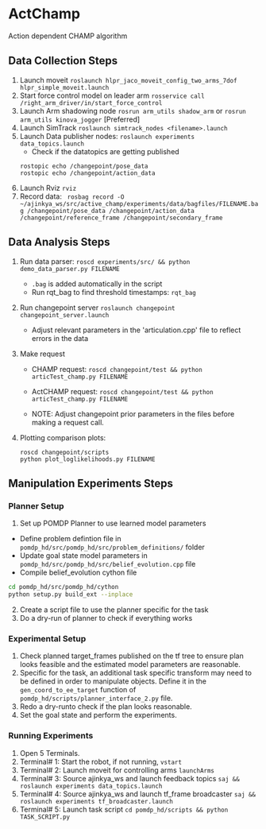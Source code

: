 # ActChamp
Action dependent CHAMP algorithm

## Data Collection Steps
1. Launch moveit ```roslaunch hlpr_jaco_moveit_config_two_arms_7dof hlpr_simple_moveit.launch```
2. Start force control model on leader arm ```rosservice call /right_arm_driver/in/start_force_control```
3. Launch Arm shadowing node ```rosrun arm_utils shadow_arm``` or ```rosrun arm_utils kinova_jogger``` [Preferred]
3. Launch SimTrack ```roslaunch simtrack_nodes <filename>.launch ```
4. Launch Data publisher nodes: ```roslaunch experiments data_topics.launch```
   - Check if the datatopics are getting published 
   ``` 
   rostopic echo /changepoint/pose_data
   rostopic echo /changepoint/action_data
   ```
5. Launch Rviz ```rviz```
6. Record data: ``` rosbag record -O ~/ajinkya_ws/src/active_champ/experiments/data/bagfiles/FILENAME.bag /changepoint/pose_data /changepoint/action_data /changepoint/reference_frame /changepoint/secondary_frame```


## Data Analysis Steps
1. Run data parser:  ``` roscd experiments/src/ &&
    python demo_data_parser.py FILENAME ```
   - `.bag` is added automatically in the script
   - Run rqt_bag to find threshold timestamps: ```rqt_bag```
 
 2. Run changepoint server ```roslaunch changepoint changepoint_server.launch ```
    - Adjust relevant parameters in the 'articulation.cpp' file to reflect errors in the data

 3. Make request
    - CHAMP request: 
    ``` roscd changepoint/test && python articTest_champ.py FILENAME ```

    - ActCHAMP request: ``` roscd changepoint/test && python articTest_champ.py FILENAME ```

    - NOTE: Adjust changepoint prior parameters in the files before making a request call.

4. Plotting comparison plots: 
    ```
    roscd changepoint/scripts
    python plot_loglikelihoods.py FILENAME
    ```


## Manipulation Experiments Steps
### Planner Setup
1. Set up POMDP Planner to use learned model parameters
  - Define problem defintion file in `pomdp_hd/src/pomdp_hd/src/problem_definitions/` folder
  - Update goal state model parameters in `pomdp_hd/src/pomdp_hd/src/belief_evolution.cpp` file
  - Compile belief_evolution cython file 
  ``` bash
  cd pomdp_hd/src/pomdp_hd/cython
  python setup.py build_ext --inplace
  ```
2. Create a script file to use the planner specific for the task 
3. Do a dry-run of planner to check if everything works

### Experimental Setup
1. Check planned target_frames published on the tf tree to ensure plan looks feasible and the estimated model parameters are reasonable.
2. Specific for the task, an additional task specific transform may need to be defined in order to manipulate objects. Define it in the `gen_coord_to_ee_target` function of `pomdp_hd/scripts/planner_interface_2.py` file.
3. Redo a dry-runto check if the plan looks reasonable.
4. Set the goal state and perform the experiments.

### Running Experiments
1. Open 5 Terminals.
2. Terminal# 1: Start the robot, if not running, `vstart`
3. Terminal# 2: Launch moveit for controlling arms `launchArms`
4. Terminal# 3: Source ajinkya_ws and launch feedback topics `saj && roslaunch experiments data_topics.launch`
5. Terminal# 4: Source ajinkya_ws and launch tf_frame broadcaster `saj && roslaunch experiments tf_broadcaster.launch`
6. Terminal# 5: Launch task script `cd pomdp_hd/scripts && python TASK_SCRIPT.py`
